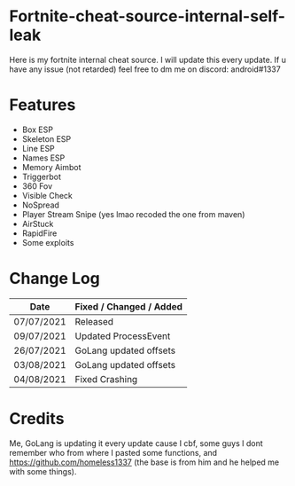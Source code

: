 # Fortnite-cheat-source-internal-self-leak
Here is my fortnite internal cheat source. I will update this every update.
If u have any issue (not retarded) feel free to dm me on discord: android#1337

# Features
* Box ESP
* Skeleton ESP
* Line ESP
* Names ESP
* Memory Aimbot
* Triggerbot
* 360 Fov
* Visible Check
* NoSpread
* Player Stream Snipe (yes lmao recoded the one from maven)
* AirStuck
* RapidFire
* Some exploits


# Change Log 
| Date         | Fixed / Changed / Added |
| ------------ | ----------------------- |
| 07/07/2021   | Released                |
| 09/07/2021   | Updated ProcessEvent    |
| 26/07/2021   | GoLang updated offsets  |
| 03/08/2021   | GoLang updated offsets  |
| 04/08/2021   | Fixed Crashing          |


# Credits 

Me, GoLang is updating it every update cause I cbf, some guys I dont remember who from where I pasted some functions, and https://github.com/homeless1337 (the base is from him and he helped me with some things).
